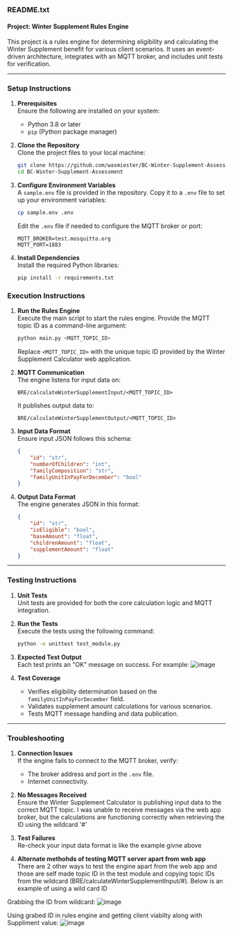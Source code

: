 ### **README.txt**

#### **Project: Winter Supplement Rules Engine**

This project is a rules engine for determining eligibility and calculating the Winter Supplement benefit for various client scenarios. It uses an event-driven architecture, integrates with an MQTT broker, and includes unit tests for verification.

---

### **Setup Instructions**

1. **Prerequisites**  
   Ensure the following are installed on your system:
   - Python 3.8 or later  
   - `pip` (Python package manager)  

2. **Clone the Repository**  
   Clone the project files to your local machine:  
   ```bash
   git clone https://github.com/wasmiester/BC-Winter-Supplement-Assessment.git
   cd BC-Winter-Supplement-Assessment
   ```

3. **Configure Environment Variables**  
   A `sample.env` file is provided in the repository. Copy it to a `.env` file to set up your environment variables:  
   ```bash
   cp sample.env .env
   ```  
   Edit the `.env` file if needed to configure the MQTT broker or port:  
   ```plaintext
   MQTT_BROKER=test.mosquitto.org
   MQTT_PORT=1883
   ```

4. **Install Dependencies**  
   Install the required Python libraries:  
   ```bash
   pip install -r requirements.txt
   ```
   
### **Execution Instructions**

1. **Run the Rules Engine**  
   Execute the main script to start the rules engine. Provide the MQTT topic ID as a command-line argument:
   ```bash
   python main.py <MQTT_TOPIC_ID>
   ```
   Replace `<MQTT_TOPIC_ID>` with the unique topic ID provided by the Winter Supplement Calculator web application.

2. **MQTT Communication**  
   The engine listens for input data on:
   ```plaintext
   BRE/calculateWinterSupplementInput/<MQTT_TOPIC_ID>
   ```
   It publishes output data to:
   ```plaintext
   BRE/calculateWinterSupplementOutput/<MQTT_TOPIC_ID>
   ```

3. **Input Data Format**  
   Ensure input JSON follows this schema:
   ```json
   {
       "id": "str", 
       "numberOfChildren": "int",
       "familyComposition": "str", 
       "familyUnitInPayForDecember": "bool"
   }
   ```

4. **Output Data Format**  
   The engine generates JSON in this format:
   ```json
   {
       "id": "str", 
       "isEligible": "bool", 
       "baseAmount": "float", 
       "childrenAmount": "float", 
       "supplementAmount": "float"
   }
   ```

---

### **Testing Instructions**

1. **Unit Tests**  
   Unit tests are provided for both the core calculation logic and MQTT integration.

2. **Run the Tests**  
   Execute the tests using the following command:
   ```bash
   python -m unittest test_module.py
   ```

3. **Expected Test Output**  
   Each test prints an "OK" message on success. For example:
  ![image](https://github.com/user-attachments/assets/84949fe0-1899-435e-b6b4-7bc485d9223c)


4. **Test Coverage**  
   - Verifies eligibility determination based on the `familyUnitInPayForDecember` field.
   - Validates supplement amount calculations for various scenarios.
   - Tests MQTT message handling and data publication.

---

### **Troubleshooting**

1. **Connection Issues**  
   If the engine fails to connect to the MQTT broker, verify:
   - The broker address and port in the `.env` file.
   - Internet connectivity.

2. **No Messages Received**  
   Ensure the Winter Supplement Calculator is publishing input data to the correct MQTT topic. I was unable to receive messages via the web app broker, but the calculations are functioning correctly when retrieving the ID using the wildcard '#'

3. **Test Failures**  
   Re-check your input data format is like the example givne above
   
4. **Alternate methohds of testing MQTT server apart from web app**  
   There are 2 other ways to test the engine apart from the web app and those are self made topic ID in the test module and copying topic IDs from the wildcard (BRE/calculateWinterSupplementInput/#). Below is an example of using a wild card ID

Grabbing the ID from wildcard:
![image](https://github.com/user-attachments/assets/13967422-a205-43eb-8410-db15ffa9768a)

Using grabed ID in rules engine and getting client viabilty along with Suppliment value:
![image](https://github.com/user-attachments/assets/466af60c-c252-49f5-b7d9-07eb4a41ec23)

